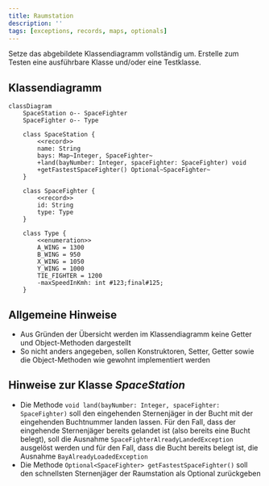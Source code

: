```yaml
---
title: Raumstation
description: ''
tags: [exceptions, records, maps, optionals]
---
```


Setze das abgebildete Klassendiagramm vollständig um. Erstelle zum Testen eine
ausführbare Klasse und/oder eine Testklasse.

## Klassendiagramm

```mermaid
classDiagram
    SpaceStation o-- SpaceFighter
    SpaceFighter o-- Type

    class SpaceStation {
        <<record>>
        name: String
        bays: Map~Integer, SpaceFighter~
        +land(bayNumber: Integer, spaceFighter: SpaceFighter) void
        +getFastestSpaceFighter() Optional~SpaceFighter~
    }

    class SpaceFighter {
        <<record>>
        id: String
        type: Type
    }

    class Type {
        <<enumeration>>
        A_WING = 1300
        B_WING = 950
        X_WING = 1050
        Y_WING = 1000
        TIE_FIGHTER = 1200
        -maxSpeedInKmh: int #123;final#125;
    }
```

## Allgemeine Hinweise

- Aus Gründen der Übersicht werden im Klassendiagramm keine Getter und
  Object-Methoden dargestellt
- So nicht anders angegeben, sollen Konstruktoren, Setter, Getter sowie die
  Object-Methoden wie gewohnt implementiert werden

## Hinweise zur Klasse _SpaceStation_

- Die Methode `void land(bayNumber: Integer, spaceFighter: SpaceFighter)` soll
  den eingehenden Sternenjäger in der Bucht mit der eingehenden Buchtnummer
  landen lassen. Für den Fall, dass der eingehende Sternenjäger bereits gelandet
  ist (also bereits eine Bucht belegt), soll die Ausnahme
  `SpaceFighterAlreadyLandedException` ausgelöst werden und für den Fall, dass
  die Bucht bereits belegt ist, die Ausnahme `BayAlreadyLoadedException`
- Die Methode `Optional<SpaceFighter> getFastestSpaceFighter()` soll den
  schnellsten Sternenjäger der Raumstation als Optional zurückgeben
